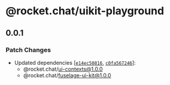 # @rocket.chat/uikit-playground

## 0.0.1

### Patch Changes

- Updated dependencies [[`e14ec50816`](https://github.com/RocketChat/Rocket.Chat/commit/e14ec50816ef34ee1df61cb8e824cb2a55ff6db9), [`c0fa567246`](https://github.com/RocketChat/Rocket.Chat/commit/c0fa567246209cc0b714c3dad67b28c6d14d43b8)]:
  - @rocket.chat/ui-contexts@1.0.0
  - @rocket.chat/fuselage-ui-kit@1.0.0
